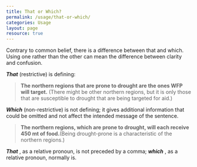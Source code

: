 ```yaml
---
title: That or Which?
permalink: /usage/that-or-which/
categories: Usage
layout: page
resource: true
---
```


Contrary to common belief, there is a difference between that and which. Using one rather than the other can mean the difference between clarity and confusion.

__*That*__ (restrictive) is defining:

> __The northern regions that are prone to drought are the ones WFP will target.__ (There might be other northern regions, but it is only those that are susceptible to drought that are being targeted for aid.)

__*Which*__ (non-restrictive) is not defining; it gives additional information that could be omitted and not affect the intended message of the sentence.

> __The northern regions, which are prone to drought, will each receive 450 mt of food.__(Being drought-prone is a characteristic of the northern regions.)

__*That*__ , as a relative pronoun, is not preceded by a comma; __*which*__ , as a relative pronoun, normally is.